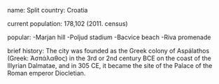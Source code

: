 name: Split
country: Croatia

current population: 178,102 (2011. census)

popular: -Marjan hill
         -Poljud stadium
         -Bacvice beach
         -Riva promenade
         
brief history: The city was founded as the Greek colony of Aspálathos (Greek: Ἀσπάλαθος) in the 3rd or 2nd century BCE on the coast of the Illyrian Dalmatae, and in 305 CE, it became the site of the Palace of the Roman emperor Diocletian.

